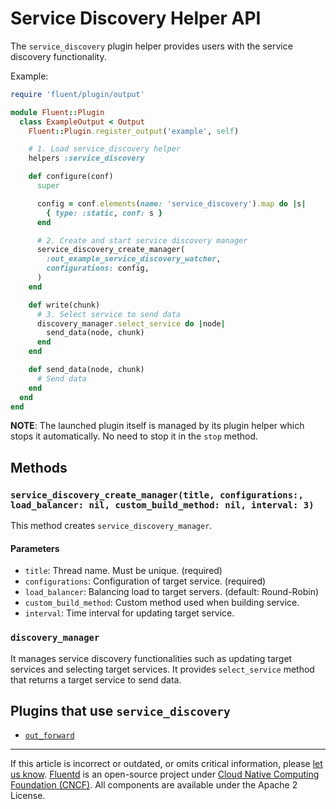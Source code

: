 # Service Discovery Helper API

The `service_discovery` plugin helper provides users with the service discovery
functionality.

Example:

```rb
require 'fluent/plugin/output'

module Fluent::Plugin
  class ExampleOutput < Output
    Fluent::Plugin.register_output('example', self)

    # 1. Load service_discovery helper
    helpers :service_discovery

    def configure(conf)
      super

      config = conf.elements(name: 'service_discovery').map do |s|
        { type: :static, conf: s }
      end

      # 2. Create and start service discovery manager
      service_discovery_create_manager(
        :out_example_service_discovery_watcher,
        configurations: config,
      )
    end

    def write(chunk)
      # 3. Select service to send data
      discovery_manager.select_service do |node|
        send_data(node, chunk)
      end
    end

    def send_data(node, chunk)
      # Send data
    end
  end
end
```

**NOTE**: The launched plugin itself is managed by its plugin helper which stops it
automatically. No need to stop it in the `stop` method.


## Methods


### `service_discovery_create_manager(title, configurations:, load_balancer: nil, custom_build_method: nil, interval: 3)`

This method creates `service_discovery_manager`.

#### Parameters

- `title`: Thread name. Must be unique. (required)
- `configurations`: Configuration of target service. (required)
- `load_balancer`: Balancing load to target servers. (default: Round-Robin)
- `custom_build_method`: Custom method used when building service.
- `interval`: Time interval for updating target service.


### `discovery_manager`

It manages service discovery functionalities such as updating target services
and selecting target services. It provides `select_service` method that returns
a target service to send data.


## Plugins that use `service_discovery`

-   [`out_forward`](/plugins/output/forward.md)


------------------------------------------------------------------------

If this article is incorrect or outdated, or omits critical information, please
[let us know](https://github.com/fluent/fluentd-docs-gitbook/issues?state=open).
[Fluentd](http://www.fluentd.org/) is an open-source project under
[Cloud Native Computing Foundation (CNCF)](https://cncf.io/). All components are
available under the Apache 2 License.

